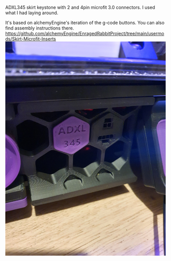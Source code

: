 ADXL345 skirt keystone with 2 and 4pin microfit 3.0 connectors. I used what I had laying around.

It's based on alchemyEngine's iteration of the g-code buttons. You can also find assembly instructions there.
https://github.com/alchemyEngine/EnragedRabbitProject/tree/main/usermods/Skirt-Microfit-Inserts
![](IMG/skirt.keystone.adxl345.jpg)